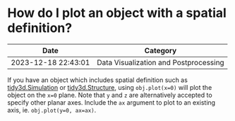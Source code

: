 # How do I plot an object with a spatial definition?

| Date       | Category    |
|------------|-------------|
| 2023-12-18 22:43:01 | Data Visualization and Postprocessing |


If you have an object which includes spatial definition such as <a target="_blank" rel="noopener" href="https://docs.flexcompute.com/projects/tidy3d/en/latest/api/_autosummary/tidy3d.Simulation.html">tidy3d.Simulation</a> or <a target="_blank" rel="noopener" href="https://docs.flexcompute.com/projects/tidy3d/en/latest/api/_autosummary/tidy3d.Structure.html">tidy3d.Structure</a>, using <code>obj.plot(x=0)</code> will plot the object on the <code>x=0</code> plane. Note that <code>y</code> and <code>z</code> are alternatively  accepted to specify other planar axes.  Include the <code>ax</code> argument to plot to an existing axis, ie. <code>obj.plot(y=0, ax=ax)</code>.